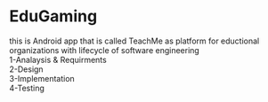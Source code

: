 # EduGaming
this is Android app that is called TeachMe as platform for eductional organizations with lifecycle of software engineering                 
1-Analaysis & Requirments                                                                                                                   
2-Design                                                                                                                     
3-Implementation                                                                                                                     
4-Testing                                                                                                                     
